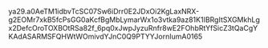 ya29.a0AeTM1idbvTcSC07Sw6iDrr0E2JDxOi2KgLaxNRX-g2EOMr7xkB5fcPsGG0aKcfBgMbLymarWx1o3vtka9az81K1IBRgItSXGMkhLgx2DefcOroTOXBOtRSa82f_6pq0xJwpJyzuRnfr8wE2FOhbRtYfSicZ3tQaCgYKAdASARMSFQHWtWOmivdYJnC0Q9PTYYJornIumA0165